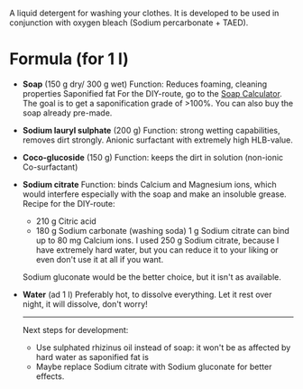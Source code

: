 A liquid detergent for washing your clothes.
It is developed to be used in conjunction with oxygen bleach (Sodium percarbonate + TAED).

# Formula (for 1 l)
- **Soap** (150 g dry/ 300 g wet)
  Function: Reduces foaming, cleaning properties
  Saponified fat
  For the DIY-route, go to the [Soap Calculator](https://soapee.com/calculator).
  The goal is to get a saponification grade of >100%.
  You can also buy the soap already pre-made.
- **Sodium lauryl sulphate** (200 g)
  Function: strong wetting capabilities, removes dirt strongly. Anionic surfactant with extremely high HLB-value.
- **Coco-glucoside** (150 g)
  Function: keeps the dirt in solution (non-ionic Co-surfactant)
- **Sodium citrate**
  Function: binds Calcium and Magnesium ions, which would interfere especially with the soap and make an insoluble grease.
  Recipe for the DIY-route:
    - 210 g Citric acid
    - 180 g Sodium carbonate (washing soda)
  1 g Sodium citrate can bind up to 80 mg Calcium ions.
  I used 250 g Sodium citrate, because I have extremely hard water, but you can reduce it to your liking or even don't use it at all if you want.

  Sodium gluconate would be the better choice, but it isn't as available.
- **Water** (ad 1 l)
  Preferably hot, to dissolve everything. Let it rest over night, it will dissolve, don't worry!


  ---

  Next steps for development:
  - Use sulphated rhizinus oil instead of soap: it won't be as affected by hard water as saponified fat is
  - Maybe replace Sodium citrate with Sodium gluconate for better effects.
